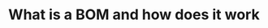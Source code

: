 ---
layout: post
title: What is a BOM and how does it work
category: "Exploring Projects on Omnibuilds"
weight: 2
---